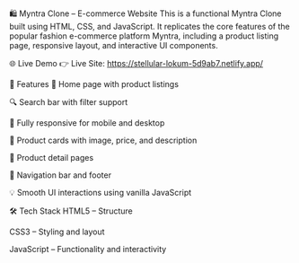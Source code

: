 🛍️ Myntra Clone – E-commerce Website
This is a functional Myntra Clone built using HTML, CSS, and JavaScript. It replicates the core features of the popular fashion e-commerce platform Myntra, including a product listing page, responsive layout, and interactive UI components.

🌐 Live Demo
👉 Live Site:  https://stellular-lokum-5d9ab7.netlify.app/

📌 Features
🛒 Home page with product listings

🔍 Search bar with filter support

📱 Fully responsive for mobile and desktop

👗 Product cards with image, price, and description

🧾 Product detail pages

🧭 Navigation bar and footer

💡 Smooth UI interactions using vanilla JavaScript

🛠️ Tech Stack
HTML5 – Structure

CSS3 – Styling and layout

JavaScript – Functionality and interactivity
